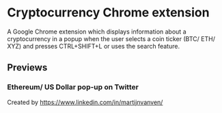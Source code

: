 # Cryptocurrency Chrome extension

A Google Chrome extension which displays information about a cryptocurrency in a popup when the user selects a coin ticker (BTC/ ETH/ XYZ) and presses CTRL+SHIFT+L or uses the search feature.

## Previews

### Ethereum/ US Dollar pop-up on Twitter

<!-- <p align="center">
  <img src="images/CG_twitter_extension_screenshot_ETH_USD.png" alt="Ethereum USD pop-up on Twitter" width="800" >
</p> -->

Created by https://www.linkedin.com/in/martijnvanven/
